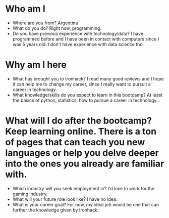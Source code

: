 # Who am I

* Where are you from? Argentina
* What do you do? Right now, programming.
* Do you have previous experience with technology/data? I have programmed before and I have been in contact with computers since I was 5 years old. I don't have experience with data science tho.

# Why am I here

* What has brought you to Ironhack? I read many good reviews and I hope it can help me to change my career, since I really want to pursuit a career in technology.
* What knowledge/skills do you expect to learn in this bootcamp? At least the basics of python, statistics, how to pursue a career in technology...

# What will I do after the bootcamp? Keep learning online. There is a ton of pages that can teach you new languages or help you delve deeper into the ones you already are familiar with.

* Which industry will you seek employment in? I'd love to work for the gaming industry.
* What will your future role look like? I have no idea.
* What is your career goal? For now, my ideal job would be one that can further the knowledge given by Ironhack.
